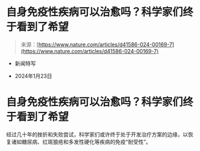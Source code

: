 <!--yml

分类：未分类

日期：2024年05月27日 15:04:40

-->

# 自身免疫性疾病可以治愈吗？科学家们终于看到了希望

> 来源：[https://www.nature.com/articles/d41586-024-00169-7](https://www.nature.com/articles/d41586-024-00169-7)

+   新闻特写

+   2024年1月23日

# 自身免疫性疾病可以治愈吗？科学家们终于看到了希望

经过几十年的挫折和失败尝试，科学家们或许终于处于开发治疗方案的边缘，以恢复诸如糖尿病、红斑狼疮和多发性硬化等疾病的免疫“耐受性”。
